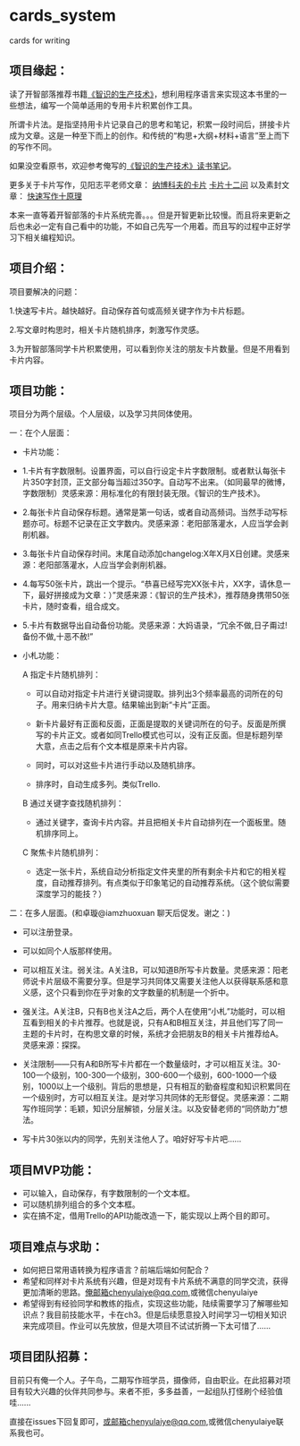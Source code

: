 # cards_system
cards for writing

## 项目缘起：

读了开智部落推荐书籍[《智识的生产技术》](https://book.douban.com/subject/26786537/)，想利用程序语言来实现这本书里的一些想法，编写一个简单适用的专用卡片积累创作工具。

所谓卡片法。是指坚持用卡片记录自己的思考和笔记，积累一段时间后，拼接卡片成为文章。这是一种至下而上的创作。和传统的“构思+大纲+材料+语言”至上而下的写作不同。

如果没空看原书，欢迎参考俺写的[《智识的生产技术》读书笔记](http://www.jianshu.com/p/603ef1c88210)。

更多关于卡片写作，见阳志平老师文章：
[纳博科夫的卡片](http://www.yangzhiping.com/psy/nabokov.html)
[卡片十二问](http://www.yangzhiping.com/psy/happy-new-year-faq3.html)
以及素封文章：
[快速写作十原理](http://www.cnfeat.com/blog/2017/09/11/PrinciplesQuickWriting/)

本来一直等着开智部落的卡片系统完善。。。但是开智更新比较慢。而且将来更新之后也未必一定有自己看中的功能，不如自己先写一个用着。而且写的过程中正好学习下相关编程知识。

## 项目介绍：

项目要解决的问题：

1.快速写卡片。越快越好。自动保存首句或高频关键字作为卡片标题。

2.写文章时构思时，相关卡片随机排序，刺激写作灵感。

3.为开智部落同学卡片积累使用，可以看到你关注的朋友卡片数量。但是不用看到卡片内容。

## 项目功能：

项目分为两个层级。个人层级，以及学习共同体使用。

一：在个人层面：

-  卡片功能：
	
 - 1.卡片有字数限制。设置界面，可以自行设定卡片字数限制。或者默认每张卡片350字封顶，正文部分每当超过350字。自动写不出来。（如同最早的微博，字数限制）灵感来源：用标准化的有限封装无限。《智识的生产技术》。

 - 2.每张卡片自动保存标题。通常是第一句话，或者自动高频词。当然手动写标题亦可。标题不记录在正文字数内。灵感来源：老阳部落灌水，人应当学会剥削机器。


 - 3.每张卡片自动保存时间。末尾自动添加changelog:X年X月X日创建。灵感来源：老阳部落灌水，人应当学会剥削机器。

 - 4.每写50张卡片，跳出一个提示。“恭喜已经写完XX张卡片，XX字，请休息一下，最好拼接成为文章：）”灵感来源：《智识的生产技术》，推荐随身携带50张卡片，随时查看，组合成文。
	
	
 - 5.卡片有数据导出自动备份功能。灵感来源：大妈语录，“冗余不做,日子甭过!备份不做,十恶不赦!”
	 

-  小札功能：

	A 指定卡片随机排列：

	- 可以自动对指定卡片进行关键词提取。排列出3个频率最高的词所在的句子。用来归纳卡片大意。结果输出到新“卡片”正面。

	- 新卡片最好有正面和反面，正面是提取的关键词所在的句子。反面是所撰写的卡片正文。或者如同Trello模式也可以，没有正反面。但是标题列举大意，点击之后有个文本框是原来卡片内容。

	- 同时，可以对这些卡片进行手动以及随机排序。
	
	- 排序时，自动生成多列。类似Trello.

	B 通过关键字查找随机排列：

	- 通过关键字，查询卡片内容。并且把相关卡片自动排列在一个面板里。随机排序同上。

	C 聚焦卡片随机排列：

	  - 选定一张卡片，系统自动分析指定文件夹里的所有剩余卡片和它的相关程度，自动推荐排列。有点类似于印象笔记的自动推荐系统。（这个貌似需要深度学习的能技？）

二：在多人层面。(和卓璇@iamzhuoxuan 聊天后促发。谢之：)

- 可以注册登录。

- 可以如同个人版那样使用。

- 可以相互关注。弱关注。A关注B，可以知道B所写卡片数量。灵感来源：阳老师说卡片层级不需要分享。但是学习共同体又需要关注他人以获得联系感和意义感，这个只看到你在乎对象的文字数量的机制是一个折中。

- 强关注。A关注B，只有B也关注A之后，两个人在使用“小札”功能时，可以相互看到相关的卡片推荐。也就是说，只有A和B相互关注，并且他们写了同一主题的卡片时，在构思文章的时候，系统才会把朋友B的相关卡片推荐给A。灵感来源：探探。

- 关注限制——只有A和B所写卡片都在一个数量级时，才可以相互关注。30-100一个级别，100-300一个级别，300-600一个级别，600-1000一个级别，1000以上一个级别。背后的思想是，只有相互的勤奋程度和知识积累同在一个级别时，方可以相互关注。是对学习共同体的无形督促。灵感来源：二期写作班同学：毛颖，知识分层解锁，分层关注。以及安替老师的“同侪助力”想法。

-  写卡片30张以内的同学，先别关注他人了。咱好好写卡片吧......


## 项目MVP功能：
- 可以输入，自动保存，有字数限制的一个文本框。
- 可以随机排列组合的多个文本框。
- 实在搞不定，借用Trello的API功能改造一下，能实现以上两个目的即可。

## 项目难点与求助：
- 如何把日常用语转换为程序语言？前端后端如何配合？
- 希望和同样对卡片系统有兴趣，但是对现有卡片系统不满意的同学交流，获得更加清晰的思路。俺邮箱chenyulaiye@qq.com,或微信chenyulaiye
- 希望得到有经验同学和教练的指点，实现这些功能，陆续需要学习了解哪些知识点？我目前技能水平，卡在ch3。但是后续愿意投入时间学习一切相关知识来完成项目。作业可以先放放，但是大项目不试试折腾一下太可惜了......

## 项目团队招募：
目前只有俺一个人。子午鸟，二期写作班学员，摄像师，自由职业。在此招募对项目有较大兴趣的伙伴共同参与。来者不拒，多多益善，一起组队打怪刷个经验值哇......

直接在issues下回复即可，或邮箱chenyulaiye@qq.com,或微信chenyulaiye联系我也可。
